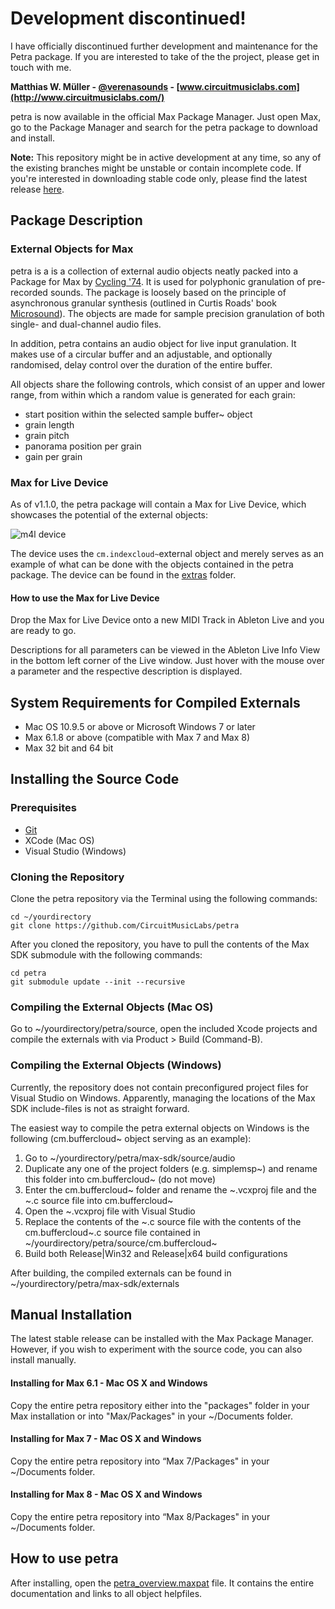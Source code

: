 # Development discontinued!
I have officially discontinued further development and maintenance for the Petra package. If you are interested to take of the the project, please get in touch with me.

**Matthias W. Müller - [@verenasounds](https://twitter.com/verenasounds) - [www.circuitmusiclabs.com](http://www.circuitmusiclabs.com/)**

petra is now available in the official Max Package Manager. Just open Max, go to the Package Manager and search for the petra package to download and install.

**Note:**
This repository might be in active development at any time, so any of the existing branches might be unstable or contain incomplete code. If you're interested in downloading stable code only, please find the latest release [here](https://github.com/CircuitMusicLabs/petra/releases).

## Package Description
### External Objects for Max
petra is a is a collection of external audio objects neatly packed into a Package for Max by [Cycling '74](https://cycling74.com/). It is used for polyphonic granulation of pre-recorded sounds. The package is loosely based on the principle of asynchronous granular synthesis (outlined in Curtis Roads' book [Microsound](https://mitpress.mit.edu/books/microsound)). The objects are made for sample precision granulation of both single- and dual-channel audio files.

In addition, petra contains an audio object for live input granulation. It makes use of a circular buffer and an adjustable, and optionally randomised, delay control over the duration of the entire buffer.

All objects share the following controls, which consist of an upper and lower range, from within which a random value is generated for each grain:

* start position within the selected sample buffer~ object
* grain length
* grain pitch
* panorama position per grain
* gain per grain

### Max for Live Device
As of v1.1.0, the petra package will contain a Max for Live Device, which showcases the potential of the external objects:

![m4l device](http://circuitmusiclabs.com/wp-content/uploads/petra-m4l-device.png)

The device uses the `cm.indexcloud~`external object and merely serves as an example of what can be done with the objects contained in the petra package. The device can be found in the [extras](https://github.com/CircuitMusicLabs/petra/blob/master/extras) folder.

#### How to use the Max for Live Device
Drop the Max for Live Device onto a new MIDI Track in Ableton Live and you are ready to go.

Descriptions for all parameters can be viewed in the Ableton Live Info View in the bottom left corner of the Live window. Just hover with the mouse over a parameter and the respective description is displayed.

## System Requirements for Compiled Externals
* Mac OS 10.9.5 or above or Microsoft Windows 7 or later
* Max 6.1.8 or above (compatible with Max 7 and Max 8)
* Max 32 bit and 64 bit

## Installing the Source Code
### Prerequisites
* [Git](http://git-scm.com/)
* XCode (Mac OS)
* Visual Studio (Windows)

### Cloning the Repository
Clone the petra repository via the Terminal using the following commands:

	cd ~/yourdirectory
	git clone https://github.com/CircuitMusicLabs/petra

After you cloned the repository, you have to pull the contents of the Max SDK submodule with the following commands:

	cd petra
	git submodule update --init --recursive

### Compiling the External Objects (Mac OS)
Go to ~/yourdirectory/petra/source, open the included Xcode projects and compile the externals with via Product > Build (Command-B).

### Compiling the External Objects (Windows)
Currently, the repository does not contain preconfigured project files for Visual Studio on Windows. Apparently, managing the locations of the Max SDK include-files is not as straight forward.

The easiest way to compile the petra external objects on Windows is the following (cm.buffercloud~ object serving as an example):

1. Go to \~/yourdirectory/petra/max-sdk/source/audio
2. Duplicate any one of the project folders (e.g. simplemsp~) and rename this folder into cm.buffercloud~ (do not move)
3. Enter the cm.buffercloud~ folder and rename the \~.vcxproj file and the \~.c source file into cm.buffercloud~
4. Open the \~.vcxproj file with Visual Studio
5. Replace the contents of the \~.c source file with the contents of the cm.buffercloud\~.c source file contained in \~/yourdirectory/petra/source/cm.buffercloud~
6. Build both Release|Win32 and Release|x64 build configurations

After building, the compiled externals can be found in ~/yourdirectory/petra/max-sdk/externals

## Manual Installation
The latest stable release can be installed with the Max Package Manager. However, if you wish to experiment with the source code, you can also install manually.

#### Installing for Max 6.1 - Mac OS X and Windows
Copy the entire petra repository either into the "packages" folder in your Max installation or into "Max/Packages" in your ~/Documents folder.

#### Installing for Max 7 - Mac OS X and Windows
Copy the entire petra repository into “Max 7/Packages" in your ~/Documents folder.

#### Installing for Max 8 - Mac OS X and Windows
Copy the entire petra repository into “Max 8/Packages" in your ~/Documents folder.

## How to use petra
After installing, open the [petra_overview.maxpat](https://github.com/CircuitMusicLabs/petra/blob/master/extras/petra_overview.maxpat) file. It contains the entire documentation and links to all object helpfiles.
